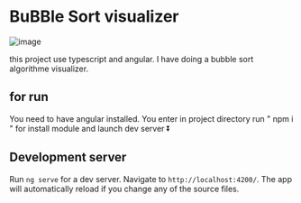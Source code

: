 # BuBBle Sort visualizer
![image](https://user-images.githubusercontent.com/50265605/195990653-542ca00f-51e7-4524-9f1d-5b945c77adf4.png)

this project use typescript and angular. I have doing a bubble sort algorithme visualizer.

## for run

You need to have angular installed. 
You enter in project directory run " npm i " for install module and launch dev server ⏬ 

## Development server

Run `ng serve` for a dev server. Navigate to `http://localhost:4200/`. The app will automatically reload if you change any of the source files.
